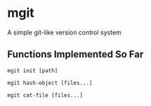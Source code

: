 # mgit

A simple git-like version control system

## Functions Implemented So Far

`mgit init [path]`

`mgit hash-object [files...]`

`mgit cat-file [files...]`
